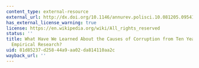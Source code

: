 ```yaml
---
content_type: external-resource
external_url: http://dx.doi.org/10.1146/annurev.polisci.10.081205.095418
has_external_license_warning: true
license: https://en.wikipedia.org/wiki/All_rights_reserved
status: ''
title: What Have We Learned About the Causes of Corruption from Ten Years of Cross-National
  Empirical Research?
uid: 81d85237-d258-44a9-aa02-da814110aa2c
wayback_url: ''
---
```

